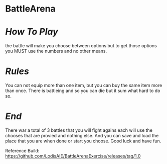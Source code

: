 # BattleArena

# *How To Play*
the battle will make you choose between options but to get those options you MUST use the numbers and no other means.


# *Rules*
You can not equip more than one item, but you can buy the same item more than once.
There is battleing and so you can die but it sum what hard to do so.

# *End*
There war a total of 3 battles that you will fight agains each will use the chooses that are provied and nothing else.
And you can save and load the place that you are when done or start you choose.
Good luck and have fun.



Reference Build:
https://github.com/LodisAIE/BattleArenaExercise/releases/tag/1.0
